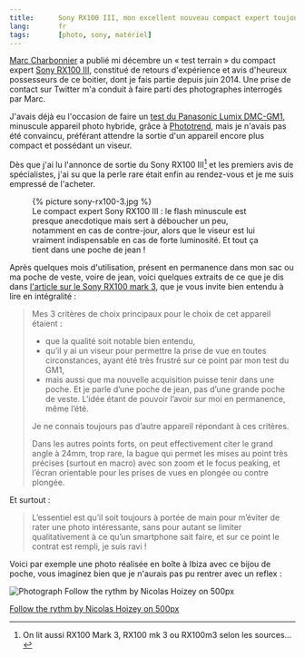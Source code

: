 ```yaml
---
title:      Sony RX100 III, mon excellent nouveau compact expert toujours en poche
lang:       fr
tags:       [photo, sony, matériel]
---
```


[Marc Charbonnier](http://marc-charbonnier.com/) a publié mi décembre un « test terrain » du compact expert [Sony RX100 III](http://www.sony.fr/electronics/appareils-photo-cyber-shot-compacts/dsc-rx100m3), constitué de retours d'expérience et avis d'heureux possesseurs de ce boitier, dont je fais partie depuis juin 2014. Une prise de contact sur Twitter m'a conduit à faire parti des photographes interrogés par Marc.

J'avais déjà eu l'occasion de faire un [test du Panasonic Lumix DMC-GM1](art937), minuscule appareil photo hybride, grâce à [Phototrend](http://phototrend.fr/), mais je n'avais pas été convaincu, préférant attendre la sortie d'un appareil encore plus compact et possédant un viseur.

Dès que j'ai lu l'annonce de sortie du Sony RX100 III[^1] et les premiers avis de spécialistes, j'ai su que la perle rare était enfin au rendez-vous et je me suis empressé de l'acheter.

<figure>
  {% picture sony-rx100-3.jpg %}
  <figcaption>
    Le compact expert Sony RX100 III : le flash minuscule est presque anecdotique mais sert à déboucher un peu, notamment en cas de contre-jour, alors que le viseur est lui vraiment indispensable en cas de forte luminosité. Et tout ça tient dans une poche de jean !
  </figcaption>
</figure>

Après quelques mois d'utilisation, présent en permanence dans mon sac ou ma poche de veste, voire de jean, voici quelques extraits de ce que je dis dans [l'article sur le Sony RX100 mark 3](http://marc-charbonnier.com/2014/12/16/test-terrain-sony-rx100-iii/), que je vous invite bien entendu à lire en intégralité :

> Mes 3 critères de choix principaux pour le choix de cet appareil étaient :
>
> - que la qualité soit notable bien entendu,
> - qu’il y ai un viseur pour permettre la prise de vue en toutes circonstances, ayant été très frustré sur ce point par mon test du GM1,
> - mais aussi que ma nouvelle acquisition puisse tenir dans une poche. Et je parle d’une poche de jean, pas d’une grande poche de veste. L’idée étant de pouvoir l’avoir sur moi en permanence, même l’été.
> 
> Je ne connais toujours pas d’autre appareil répondant à ces critères.
> 
> Dans les autres points forts, on peut effectivement citer le grand angle à 24mm, trop rare, la bague qui permet les mises au point très précises (surtout en macro) avec son zoom et le focus peaking, et l’écran orientable pour les prises de vues en plongée ou contre plongée.

Et surtout :

> L’essentiel est qu’il soit toujours à portée de main pour m’éviter de rater une photo intéressante, sans pour autant se limiter qualitativement à ce qu’un smartphone sait faire, et sur ce point le contrat est rempli, je suis ravi !

Voici par exemple une photo réalisée en boîte à Ibiza avec ce bijou de poche, vous imaginez bien que je n'aurais pas pu rentrer avec un reflex :

<div class="pixels-photo">
  <p><img src="https://ppcdn.500px.org/94804509/b39eccafb2acf605571fb74fc52be3a5bd7a4738/4.jpg" alt="Photograph Follow the rythm by Nicolas Hoizey on 500px"></p>
  <a href="https://500px.com/photo/94804509/follow-the-rythm-by-nicolas-hoizey">Follow the rythm by Nicolas Hoizey on 500px</a>
</div>
<script type="text/javascript" src="https://500px.com/embed.js"></script>

[^1]: On lit aussi RX100 Mark 3, RX100 mk 3 ou RX100m3 selon les sources…
